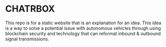 # CHATRBOX
This repo is for a static website that is an explanation for an idea. This idea is a way to solve a potential issue with autonomous vehicles through using blockchain security and technology that can reformat inbound & outbound signal transmissions.
